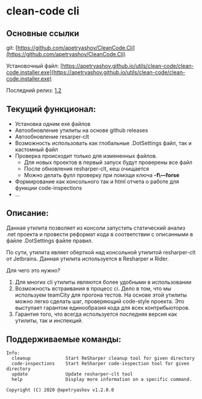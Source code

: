 # clean-code cli

## Основные ссылки

git: [https://github.com/apetryashov/CleanCode.Cli](https://github.com/apetryashov/CleanCode.Cli)

Установочный файл: [https://apetryashov.github.io/utils/clean-code/clean-code.installer.exe](https://apetryashov.github.io/utils/clean-code/clean-code.installer.exe)

Последний релиз: [1.2](https://github.com/apetryashov/CleanCode.Cli/releases/tag/1.2.0.0)

## Текущий функционал:

- Установка одним exe файлов
- Автообновление утилиты на основе github releases
- Автообновление resarper-clt
- Возможность использовать как глобальные .DotSettings файл, так и кастомный файл
- Проверка происходит только для измененных файлов.
    - Для новых проектов в первый запуск будут проверены все файл
    - После обновления resharper-clt, кеш очищается
    - Можно делать фулл проверку при помощи ключа **-f\—forse**
- Формирование как консольного так и html отчета о работе для функции code-inspections
- ...

## Описание:

Данная утилита позволяет из консоли запустить статический анализ .net проекта и провести реформат кода в соответствии с описанными в файле .DotSettings файле правил. 

По сути, утилита являет оберткой над консольной утилитой resharper-clt от Jetbrains. Данная утилита используется в Resharper и Rider.

Для чего это нужно? 

1. Для многих cli утилиты являются более удобными в использовании
2. Возможность встраивания в процесс ci.
Дело в том, что мы используем teamCity для прогона тестов. На основе этой утилиты можно легко сделать шаг, проверяющий code-style проекта. Это выступает гарантом единообразия кода для всех контрибьюторов.
3. Гарантия того, что всегда используется последняя версия как утилиты, так и инспекций.

## Поддерживаемые команды:

```
Info:
  cleanup             Start ReSharper cleanup tool for given directory
  code-inspections    Start ReSharper code-inspection tool for given directory
  update              Update resharper-clt tool
  help                Display more information on a specific command.

Copyright (C) 2020 @apetryashov v1.2.0.0
```
